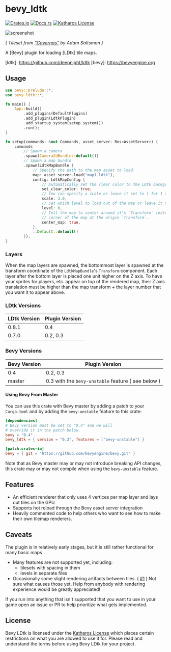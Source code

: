 # bevy_ldtk

[![Crates.io](https://img.shields.io/crates/v/bevy_ldtk.svg)](https://crates.io/crates/bevy_ldtk)
[![Docs.rs](https://docs.rs/bevy_ldtk/badge.svg)](https://docs.rs/bevy_ldtk)
[![Katharos License](https://img.shields.io/badge/License-Katharos-blue)](https://github.com/katharostech/katharos-license)

![screenshot](./doc/screenshot.png)

_( Tileset from ["Cavernas"] by Adam Saltsman  )_

["Cavernas"]: https://adamatomic.itch.io/cavernas

A [Bevy] plugin for loading [LDtk] tile maps.

[ldtk]: https://github.com/deepnight/ldtk [bevy]: https://bevyengine.org

## Usage

```rust
use bevy::prelude::*;
use bevy_ldtk::*;

fn main() {
    App::build()
        .add_plugins(DefaultPlugins)
        .add_plugin(LdtkPlugin)
        .add_startup_system(setup.system())
        .run();
}

fn setup(commands: &mut Commands, asset_server: Res<AssetServer>) {
    commands
        // Spawn a camera
        .spawn(Camera2dBundle::default())
        // Spawn a map bundle
        .spawn(LdtkMapBundle {
            // Specify the path to the map asset to load
            map: asset_server.load("map1.ldtk"),
            config: LdtkMapConfig {
                // Automatically set the clear color to the LDtk background color
                set_clear_color: true,
                // You can specify a scale or leave it set to 1 for 1 to 1 pixel size
                scale: 3.0,
                // Set which level to load out of the map or leave it to 0 for the default level
                level: 0,
                // Tell the map to center around it's `Transform` instead of putting the top-left
                // corner of the map at the origin `Transform`.
                center_map: true,
            },
            ..Default::default()
        });
}
```
### Layers

When the map layers are spawned, the bottommost layer is spawned at the transform coordinate of
the `LdtkMapBundle`'s `Transform` component. Each layer after the bottom layer is placed one
unit higher on the Z axis. To have your sprites for players, etc. appear on top of the rendered
map, their Z axis translation must be higher than the map transform + the layer number that you
want it to appear above.

### LDtk Versions

| LDtk Version | Plugin Version |
| ------------ | ---------------|
| 0.8.1        | 0.4            |
| 0.7.0        | 0.2, 0.3       |

### Bevy Versions

| Bevy Version | Plugin Version                                     |
| ------------ | -------------------------------------------------- |
| 0.4          | 0.2, 0.3                                           |
| master       | 0.3 with the `bevy-unstable` feature ( see below ) |

#### Using Bevy From Master

You can use this crate with Bevy master by adding a patch to your `Cargo.toml` and by adding the
`bevy-unstable` feature to this crate:

```toml
[dependencies]
# Bevy version must be set to "0.4" and we will
# override it in the patch below.
bevy = "0.4"
bevy_ldtk = { version = "0.3", features = ["bevy-unstable"] }

[patch.crates-io]
bevy = { git = "https://github.com/bevyengine/bevy.git" }
```

Note that as Bevy master may or may not introduce breaking API changes, this crate may or may
not compile when using the `bevy-unstable` feature.

## Features

- An efficient renderer that only uses 4 vertices per map layer and lays out tiles on the GPU
- Supports hot reload through the Bevy asset server integration
- Heavily commented code to help others who want to see how to make their own tilemap renderers.

## Caveats

The plugin is in relatively early stages, but it is still rather functional for many basic maps

- Many features are not supported yet, including:
  - tilesets with spacing in them
  - levels in separate files
- Occasionally some slight rendering artifacts between tiles. ( [#1] ) Not sure what causes
  those yet. Help from anybody with rendering experience would be greatly appreciated!

[#1]: https://github.com/katharostech/bevy_ldtk/issues/1

If you run into anything that isn't supported that you want to use in your game open an issue or
PR to help prioritize what gets implemented.

## License

Bevy LDtk is licensed under the [Katharos License][k_license] which places certain restrictions
on what you are allowed to use it for. Please read and understand the terms before using Bevy
LDtk for your project.

[k_license]: https://github.com/katharostech/katharos-license
